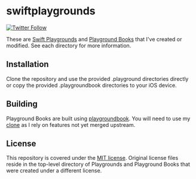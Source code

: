 # swiftplaygrounds

[![Twitter Follow](https://img.shields.io/twitter/follow/igetgames.svg?style=social&label=Follow)](https://twitter.com/igetgames)

These are [Swift Playgrounds](https://developer.apple.com/swift/resources/) and [Playground Books](https://developer.apple.com/library/prerelease/content/documentation/Xcode/Conceptual/swift_playgrounds_doc_format/) that I've created or modified. See each directory for more information.

## Installation

Clone the repository and use the provided .playground directories directly or copy the provided .playgroundbook directories to your iOS device.

## Building

Playground Books are built using [playgroundbook](https://github.com/playgroundbooks/playgroundbook). You will need to use my [clone](https://github.com/igetgames/playgroundbook) as I rely on features not yet merged upstream.


## License

This repository is covered under the [MIT license](LICENSE.md). Original license files reside in the top-level directory of Playgrounds and Playground Books that were created under a different license.


